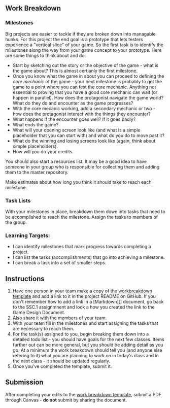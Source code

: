 ---
---

[//]: # ( <p><iframe src="https://douglasurner.github.io/GDP1/units/0/assignments/U0.2-first-submission/" width="100%" height="666px"></iframe></p> )

## Work Breakdown

### Milestones

Big projects are easier to tackle if they are broken down into managable hunks. For this project the end goal is a prototype that lets testers experience a "vertical slice" of your game. So the first task is to identify the milestones along the way from your game concept to your prototype. Here are some things to think about and do:

* Start by sketching out the story or the objective of the game - what is the game about? This is almost certianly the first milestone.
* Once you know what the game in about you can proceed to defining the *core mechanic* of the game - your next milestone is probably to get the game to a point where you can test the core mechanic. Anything not essential to proving that you have a good core mechanic can wait (or happen in parallel). How does the protagonist navigate the game world? What do they do and encounter as the game progresses?
* With the core mecanic working, add a secondary mechanic or two - how does the protagonist interact with the things they encounter?
* What happens if the encounter goes well? If it goes badly?
* What ends the game?
* What will your opening screen look like (and what is a simple placeholder that you can start with) and what do you do to move past it?
* What do the winning and losing screens look like (again, think about simple placeholders).
* How will you do your credits.

You should also start a resources list. It may be a good idea to have someone in your group who is responsible for collecting them and adding them to the master repository.

Make estimates about how long you think it should take to reach each milestone.

### Task Lists

With your milestones in place, breakdown them down into tasks that need to be accomplished to reach the milestone. Assign the tasks to members of the group.

[slides]: #
[template]: https://docs.google.com/document/d/1NFu6Udrjj6GC43VJwiztIZ61KRePtDsB6ngAcMiv35g/edit?usp=sharing


### Learning Targets:

* I can identify milestones that mark progress towards completing a project.
* I can list the tasks (accomplishments) that go into achieving a milestone.
* I can break a task into a set of smaller steps.

## Instructions

1. Have one person in your team make a copy of the [workbreakdown template][template] and add a link to it in the project README on GitHub. If you don't remember how to add a link in a [Markdown][] document, go back to the SSC.1 assignmnent and look a how you created the link to the Game Design Document.
1. Also share it with the members of your team.
1. With your team fill in the milestones and start assigning the tasks that are necessary to reach them.
1. For the task(s) assigned to you, begin breaking them down into a detailed todo list - you should have goals for the next few classes. Items further out can be more general, but you should be adding detail as you go. At a minimum the work breakdown should tell you (and anyone else refering to it) what you are planning to work on in today's class and in the next class - it should be updated regularly.
1. Once you've completed the template, submit it.

## Submission

After completing your edits to the  [work breakdown template][template], submit a PDF through Canvas - **do not** submit by sharing the document.

